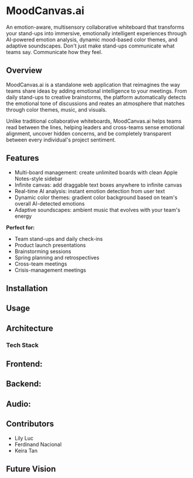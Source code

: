 # MoodCanvas.ai
An emotion-aware, multisensory collaborative whiteboard that transforms your stand-ups into immersive, emotionally intelligent experiences through AI-powered emotion analysis, dynamic mood-based color themes, and adaptive soundscapes. Don't just make stand-ups communicate what teams say. Communicate how they feel.

## Overview
MoodCanvas.ai is a standalone web application that reimagines the way teams share ideas by adding emotional intelligence to your meetings. From daily stand-ups to creative brainstorms, the platform automatically detects the emotional tone of discussions and reates an atmosphere that matches through color themes, music, and visuals.

Unlike traditional collaborative whiteboards, MoodCanvas.ai helps teams read between the lines, helping leaders and cross-teams sense emotional alignment, uncover hidden concerns, and be completely transparent between every individual's project sentiment.

## Features
- Multi-board management: create unlimited boards with clean Apple Notes-style sidebar
- Infinite canvas: add draggable text boxes anywhere to infinite canvas
- Real-time AI analysis: instant emotion detection from user text
- Dynamic color themes: gradient color background based on team's overall AI-detected emotions
- Adaptive soundscapes: ambient music that evolves with your team's energy

**Perfect for:**
- Team stand-ups and daily check-ins
- Product launch presentations
- Brainstorming sessions
- Spring planning and retrospectives
- Cross-team meetings
- Crisis-management meetings

## Installation

## Usage

## Architecture
### Tech Stack
**Frontend:**
- 

**Backend:**
- 

**Audio:**
- 



## Contributors
- Lily Luc
- Ferdinand Nacional
- Keira Tan

## Future Vision
